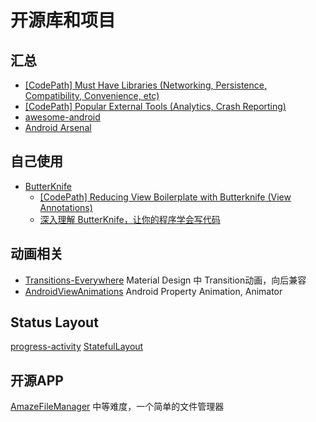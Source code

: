 # 开源库和项目

## 汇总

* [\[CodePath\] Must Have Libraries \(Networking, Persistence, Compatibility, Convenience, etc\)](http://guides.codepath.com/android/Must-Have-Libraries)
* [\[CodePath\] Popular External Tools \(Analytics, Crash Reporting\)](http://guides.codepath.com/android/Popular-External-Tools)
* [awesome-android](https://github.com/snowdream/awesome-android)
* [Android Arsenal](https://android-arsenal.com/)

## 自己使用

* [ButterKnife](http://jakewharton.github.io/butterknife/)
  * [\[CodePath\] Reducing View Boilerplate with Butterknife \(View Annotations\)](http://guides.codepath.com/android/Reducing-View-Boilerplate-with-Butterknife)
  * [深入理解 ButterKnife，让你的程序学会写代码](http://dev.qq.com/topic/578753c0c9da73584b025875)

## 动画相关

* [Transitions-Everywhere](https://github.com/andkulikov/Transitions-Everywhere) Material Design 中 Transition动画，向后兼容    
* [AndroidViewAnimations](https://github.com/daimajia/AndroidViewAnimations) Android Property Animation, Animator

## Status Layout

[progress-activity](https://github.com/vlonjatg/progress-activity) [StatefulLayout](https://github.com/chenpengfei88/StatusLayout)

## 开源APP

[AmazeFileManager](https://github.com/TeamAmaze/AmazeFileManager) 中等难度，一个简单的文件管理器

